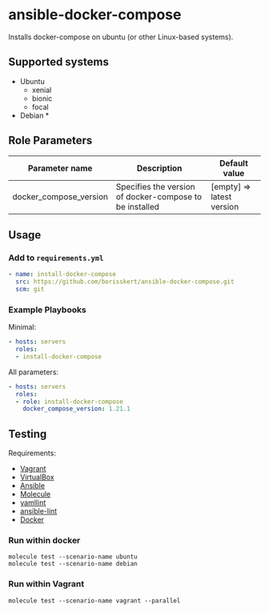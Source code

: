 # ansible-docker-compose

Installs docker-compose on ubuntu (or other Linux-based systems).

## Supported systems

* Ubuntu
  * xenial
  * bionic
  * focal
* Debian
  * 

## Role Parameters

| Parameter name         | Description                                              | Default value             |
|------------------------|----------------------------------------------------------|---------------------------|
| docker_compose_version | Specifies the version of docker-compose to be installed  | [empty] => latest version |

## Usage

### Add to `requirements.yml`

```yaml
- name: install-docker-compose
  src: https://github.com/borisskert/ansible-docker-compose.git
  scm: git
```

### Example Playbooks

Minimal:

```yaml
- hosts: servers
  roles:
  - install-docker-compose
```

All parameters:

```yaml
- hosts: servers
  roles:
  - role: install-docker-compose
    docker_compose_version: 1.21.1
```

## Testing

Requirements:

* [Vagrant](https://www.vagrantup.com/)
* [VirtualBox](https://www.virtualbox.org/)
* [Ansible](https://docs.ansible.com/)
* [Molecule](https://molecule.readthedocs.io/en/latest/index.html)
* [yamllint](https://yamllint.readthedocs.io/en/stable/#)
* [ansible-lint](https://docs.ansible.com/ansible-lint/)
* [Docker](https://docs.docker.com/)

### Run within docker

```shell script
molecule test --scenario-name ubuntu
molecule test --scenario-name debian
```

### Run within Vagrant

```shell script
molecule test --scenario-name vagrant --parallel
```

